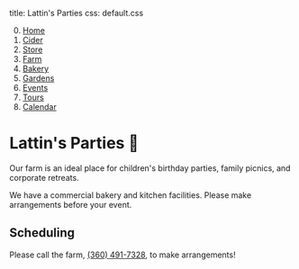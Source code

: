 title: Lattin's Parties
css: default.css

0. [Home](index.html)
1. [Cider](cider.html)
2. [Store](store.html)
3. [Farm](farm.html)
4. [Bakery](bakery.html)
5. [Gardens](gardens.html)
6. [Events](events.html)
7. [Tours](tours.html)
9. [Calendar](calendar.html)

# Lattin's Parties 🥳

Our farm is an ideal place for children's birthday parties, family picnics, and corporate retreats.

We have a commercial bakery and kitchen facilities.
Please make arrangements before your event.

## Scheduling

Please call the farm, [(360) 491-7328](tel:+1-360-491-7328), to make arrangements!

